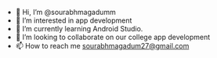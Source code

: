 - 👋 Hi, I’m @sourabhmagadumm
- 👀 I’m interested in app development
- 🌱 I’m currently learning Android Studio.
- 💞️ I’m looking to collaborate on our college app development
- 📫 How to reach me sourabhmagadum27@gmail.com


<!---
sourabhmagadumm/sourabhmagadumm is a ✨ special ✨ repository because its `README.md` (this file) appears on your GitHub profile.
You can click the Preview link to take a look at your changes.
--->
